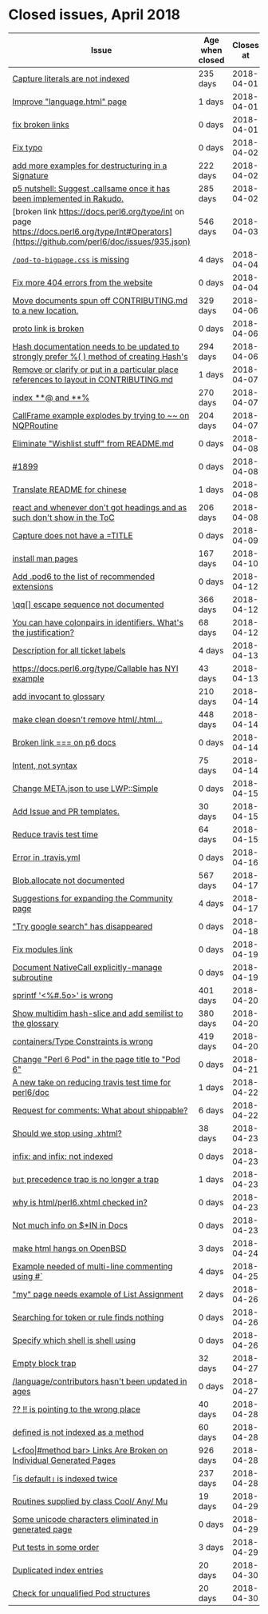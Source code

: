 # Closed issues, April 2018
| Issue                             | Age when closed | Closes at | Comment | 
| --------------------------------- | --------------- | --------- | ------- |
|[Capture literals are not indexed](https://github.com/perl6/doc/issues/1443.json) | 235 days | 2018-04-01 | |
|[Improve "language.html" page](https://github.com/perl6/doc/issues/1884.json) | 1 days | 2018-04-01 | |
|[fix broken links](https://github.com/perl6/doc/issues/1890.json) | 0 days | 2018-04-01 | |
|[Fix typo](https://github.com/perl6/doc/issues/1892.json) | 0 days | 2018-04-02 | |
|[add more examples for destructuring in a Signature](https://github.com/perl6/doc/issues/1466.json) | 222 days | 2018-04-02 | |
|[p5 nutshell:  Suggest .callsame once it has been implemented in Rakudo.](https://github.com/perl6/doc/issues/1388.json) | 285 days | 2018-04-02 | |
|[broken link https://docs.perl6.org/type/int on page https://docs.perl6.org/type/Int#Operators](https://github.com/perl6/doc/issues/935.json) | 546 days | 2018-04-03 | |
|[`/pod-to-bigpage.css` is missing](https://github.com/perl6/doc/issues/1885.json) | 4 days | 2018-04-04 | |
|[Fix more 404 errors from the website](https://github.com/perl6/doc/issues/1895.json) | 0 days | 2018-04-04 | |
|[Move documents spun off CONTRIBUTING.md to a new location.](https://github.com/perl6/doc/issues/1302.json) | 329 days | 2018-04-06 | |
|[proto link is broken ](https://github.com/perl6/doc/issues/1899.json) | 0 days | 2018-04-06 | |
|[Hash documentation needs to be updated to strongly prefer %( ) method of creating Hash's](https://github.com/perl6/doc/issues/1380.json) | 294 days | 2018-04-06 | |
|[Remove or clarify or put in a particular place references to layout in CONTRIBUTING.md](https://github.com/perl6/doc/issues/1898.json) | 1 days | 2018-04-07 | |
|[index **@ and **%](https://github.com/perl6/doc/issues/1416.json) | 270 days | 2018-04-07 | |
|[CallFrame example explodes by trying to ~~ on NQPRoutine](https://github.com/perl6/doc/issues/1554.json) | 204 days | 2018-04-07 | |
|[Eliminate "Wishlist stuff" from README.md](https://github.com/perl6/doc/issues/1908.json) | 0 days | 2018-04-08 | |
|[ #1899](https://github.com/perl6/doc/issues/1905.json) | 0 days | 2018-04-08 | |
|[Translate README for chinese](https://github.com/perl6/doc/issues/1900.json) | 1 days | 2018-04-08 | |
|[react and whenever don't got headings and as such don't show in the ToC](https://github.com/perl6/doc/issues/1552.json) | 206 days | 2018-04-08 | |
|[Capture does not have a =TITLE](https://github.com/perl6/doc/issues/1915.json) | 0 days | 2018-04-09 | |
|[install man pages](https://github.com/perl6/doc/issues/1625.json) | 167 days | 2018-04-10 | |
|[Add .pod6 to the list of recommended extensions](https://github.com/perl6/doc/issues/1919.json) | 0 days | 2018-04-12 | |
|[\qq[] escape sequence not documented](https://github.com/perl6/doc/issues/1280.json) | 366 days | 2018-04-12 | |
|[You can have colonpairs in identifiers. What's the justification?](https://github.com/perl6/doc/issues/1753.json) | 68 days | 2018-04-12 | |
|[Description for all ticket labels](https://github.com/perl6/doc/issues/1909.json) | 4 days | 2018-04-13 | |
|[https://docs.perl6.org/type/Callable has NYI example](https://github.com/perl6/doc/issues/1805.json) | 43 days | 2018-04-13 | |
|[add invocant to glossary](https://github.com/perl6/doc/issues/1557.json) | 210 days | 2018-04-14 | |
|[make clean doesn't remove html/.html…](https://github.com/perl6/doc/issues/1153.json) | 448 days | 2018-04-14 | |
|[Broken link === on p6 docs](https://github.com/perl6/doc/issues/1925.json) | 0 days | 2018-04-14 | |
|[Intent, not syntax](https://github.com/perl6/doc/issues/1748.json) | 75 days | 2018-04-14 | |
|[Change META.json to use LWP::Simple](https://github.com/perl6/doc/issues/1928.json) | 0 days | 2018-04-15 | |
|[Add Issue and PR templates.](https://github.com/perl6/doc/issues/1847.json) | 30 days | 2018-04-15 | |
|[Reduce travis test time](https://github.com/perl6/doc/issues/1765.json) | 64 days | 2018-04-15 | |
|[Error in .travis.yml](https://github.com/perl6/doc/issues/1930.json) | 0 days | 2018-04-16 | |
|[Blob.allocate not documented](https://github.com/perl6/doc/issues/917.json) | 567 days | 2018-04-17 | |
|[Suggestions for expanding the Community page](https://github.com/perl6/doc/issues/1920.json) | 4 days | 2018-04-17 | |
|["Try google search" has disappeared](https://github.com/perl6/doc/issues/1940.json) | 0 days | 2018-04-18 | |
|[Fix modules link](https://github.com/perl6/doc/issues/1942.json) | 0 days | 2018-04-19 | |
|[Document NativeCall explicitly-manage subroutine](https://github.com/perl6/doc/issues/1941.json) | 0 days | 2018-04-19 | |
|[sprintf '<%#.5o>' is wrong](https://github.com/perl6/doc/issues/1248.json) | 401 days | 2018-04-20 | |
|[Show multidim hash-slice and add semilist to the glossary](https://github.com/perl6/doc/issues/1266.json) | 380 days | 2018-04-20 | |
|[containers/Type Constraints is wrong](https://github.com/perl6/doc/issues/1217.json) | 419 days | 2018-04-20 | |
|[Change "Perl 6 Pod" in the page title to "Pod 6"](https://github.com/perl6/doc/issues/1948.json) | 0 days | 2018-04-21 | |
|[A new take on reducing travis test time for perl6/doc](https://github.com/perl6/doc/issues/1946.json) | 1 days | 2018-04-22 | |
|[Request for comments: What about shippable?](https://github.com/perl6/doc/issues/1931.json) | 6 days | 2018-04-22 | |
|[Should we stop using .xhtml?](https://github.com/perl6/doc/issues/1845.json) | 38 days | 2018-04-23 | |
|[infix:<does> and infix:<but> not indexed](https://github.com/perl6/doc/issues/1953.json) | 0 days | 2018-04-23 | |
|[`but` precedence trap is no longer a trap](https://github.com/perl6/doc/issues/1950.json) | 1 days | 2018-04-23 | |
|[why is html/perl6.xhtml checked in?](https://github.com/perl6/doc/issues/1956.json) | 0 days | 2018-04-23 | |
|[Not much info on $*IN in Docs](https://github.com/perl6/doc/issues/1955.json) | 0 days | 2018-04-23 | |
|[make html hangs on OpenBSD](https://github.com/perl6/doc/issues/1947.json) | 3 days | 2018-04-24 | |
|[Example needed of multi-line commenting using #`](https://github.com/perl6/doc/issues/1944.json) | 4 days | 2018-04-25 | |
|["my" page needs example of List Assignment](https://github.com/perl6/doc/issues/1958.json) | 2 days | 2018-04-26 | |
|[Searching for token or rule finds nothing](https://github.com/perl6/doc/issues/1967.json) | 0 days | 2018-04-26 | |
|[Specify which shell is shell using](https://github.com/perl6/doc/issues/1964.json) | 0 days | 2018-04-26 | |
|[Empty block trap](https://github.com/perl6/doc/issues/1869.json) | 32 days | 2018-04-27 | |
|[/language/contributors hasn't been updated in ages](https://github.com/perl6/doc/issues/1970.json) | 0 days | 2018-04-27 | |
|[?? !! is pointing to the wrong place](https://github.com/perl6/doc/issues/1851.json) | 40 days | 2018-04-28 | |
|[defined is not indexed as a method](https://github.com/perl6/doc/issues/1800.json) | 60 days | 2018-04-28 | |
|[L<foo&verbar;#method bar> Links Are Broken on Individual Generated Pages](https://github.com/perl6/doc/issues/162.json) | 926 days | 2018-04-28 | |
|[｢is default｣ is indexed twice](https://github.com/perl6/doc/issues/1514.json) | 237 days | 2018-04-28 | |
|[Routines supplied by class Cool/ Any/ Mu](https://github.com/perl6/doc/issues/1916.json) | 19 days | 2018-04-29 | |
|[Some unicode characters eliminated in generated page](https://github.com/perl6/doc/issues/1976.json) | 0 days | 2018-04-29 | |
|[Put tests in some order](https://github.com/perl6/doc/issues/1966.json) | 3 days | 2018-04-29 | |
|[Duplicated index entries](https://github.com/perl6/doc/issues/1912.json) | 20 days | 2018-04-30 | |
|[Check for unqualified Pod structures](https://github.com/perl6/doc/issues/1914.json) | 20 days | 2018-04-30 | |
